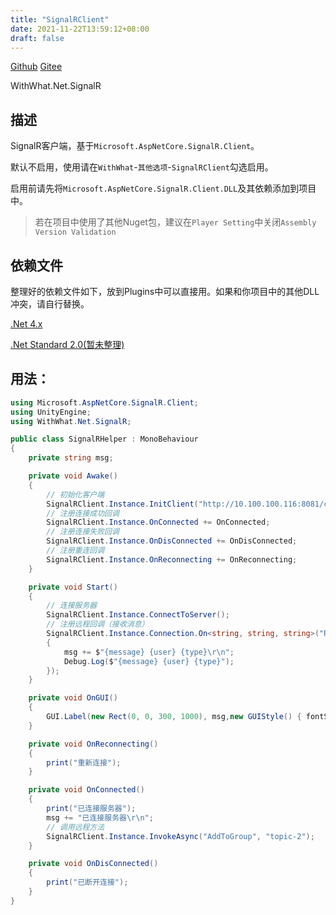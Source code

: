 ```yaml
---
title: "SignalRClient"
date: 2021-11-22T13:59:12+08:00
draft: false
---
```


[Github](https://github.com/AlanWeekend/WithWhatForUnity/blob/upm/Runtime/Net/SignalR/SignalRClient.cs)
[Gitee](https://gitee.com/week233/with_what_for_unity/blob/upm/Runtime/Net/SignalR/SignalRClient.cs)

WithWhat.Net.SignalR
## 描述
SignalR客户端，基于``Microsoft.AspNetCore.SignalR.Client``。

默认不启用，使用请在``WithWhat``-``其他选项``-``SignalRClient``勾选启用。

启用前请先将``Microsoft.AspNetCore.SignalR.Client.DLL``及其依赖添加到项目中。

> 若在项目中使用了其他Nuget包，建议在``Player Setting``中关闭``Assembly Version Validation``
## 依赖文件
整理好的依赖文件如下，放到Plugins中可以直接用。如果和你项目中的其他DLL冲突，请自行替换。

[.Net 4.x](/WithWhatForUnity/files/dependencis/SignalR_Net4x.zip)

[.Net Standard 2.0(暂未整理)]()
## 用法：
```C#
using Microsoft.AspNetCore.SignalR.Client;
using UnityEngine;
using WithWhat.Net.SignalR;

public class SignalRHelper : MonoBehaviour
{
    private string msg;

    private void Awake()
    {
        // 初始化客户端
        SignalRClient.Instance.InitClient("http://10.100.100.116:8081/chathub");
        // 注册连接成功回调
        SignalRClient.Instance.OnConnected += OnConnected;
        // 注册连接失败回调
        SignalRClient.Instance.OnDisConnected += OnDisConnected;
        // 注册重连回调
        SignalRClient.Instance.OnReconnecting += OnReconnecting;
    }

    private void Start()
    {
        // 连接服务器
        SignalRClient.Instance.ConnectToServer();
        // 注册远程回调（接收消息）
        SignalRClient.Instance.Connection.On<string, string, string>("ReceiveMessage", (message, user, type) =>
        {
            msg += $"{message} {user} {type}\r\n";
            Debug.Log($"{message} {user} {type}");
        });
    }

    private void OnGUI()
    {
        GUI.Label(new Rect(0, 0, 300, 1000), msg,new GUIStyle() { fontSize=20,fontStyle=FontStyle.Bold});
    }

    private void OnReconnecting()
    {
        print("重新连接");
    }

    private void OnConnected()
    {
        print("已连接服务器");
        msg += "已连接服务器\r\n";
        // 调用远程方法
        SignalRClient.Instance.InvokeAsync("AddToGroup", "topic-2");
    }

    private void OnDisConnected()
    {
        print("已断开连接");
    }
}
```